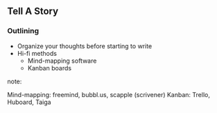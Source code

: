 ## Tell A Story

### Outlining

* Organize your thoughts before starting to write
* Hi-fi methods
  * Mind-mapping software
  * Kanban boards

note:

Mind-mapping: freemind, bubbl.us, scapple (scrivener)
Kanban: Trello, Huboard, Taiga
